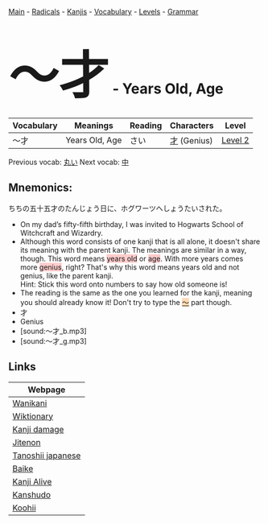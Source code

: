 <style> bigfont {font-size: 100px}</style>
[Main](../README.md) -
[Radicals](../radicals.md) -
[Kanjis](../kanjis.md) -
[Vocabulary](../vocabulary.md) -
[Levels](../levels.md) -
[Grammar](../grammar.md)
# <bigfont> 〜才</bigfont> - Years Old, Age 

| Vocabulary | Meanings | Reading | Characters | Level |
| --- | --- | --- | --- | --- |
| 〜才 | Years Old, Age | さい |  [才](../kanjis/才.md) (Genius) | [Level 2](../levels/wk_level2.md) |

Previous vocab: [丸い](丸い.md) Next vocab: [中](中.md) 

## Mnemonics:
ちちの五十五才のたんじょう日に、ホグワーツへしょうたいされた。
* On my dad’s fifty-fifth birthday, I was invited to Hogwarts School of Witchcraft and Wizardry.
* Although this word consists of one kanji that is all alone, it doesn't share its meaning with the parent kanji. The meanings are similar in a way, though. This word means <span style="background-color:#ffcccb"> years old</span> or <span style="background-color:#ffcccb"> age</span>. With more years comes more <span style="background-color:#ffcccb"> genius</span>, right? That's why this word means years old and not genius, like the parent kanji. <br />Hint: Stick this word onto numbers to say how old someone is!
* The reading is the same as the one you learned for the kanji, meaning you should already know it! Don't try to type the <span style="background-color:#fed8b1"> [〜](https://jisho.org/search/〜)</span> part though.
* 才
* Genius
* [sound:〜才_b.mp3]
* [sound:〜才_g.mp3]


## Links 

| Webpage |
| --- |
| [Wanikani          ](https://www.wanikani.com/kanji/〜才) |
| [Wiktionary        ](https://en.wiktionary.org/wiki/〜才) |
| [Kanji damage      ](http://www.kanjidamage.com/kanji/search?utf8=✓&q=〜才) |
| [Jitenon           ](https://jitenon.com/kanji/〜才) |
| [Tanoshii japanese ](https://www.tanoshiijapanese.com/dictionary/kanji.cfm?k=〜才) |
| [Baike             ](https://baike.baidu.com/item/〜才) |
| [Kanji Alive       ](https://app.kanjialive.com/〜才) |
| [Kanshudo          ](https://www.kanshudo.com/searchmn?q=〜才) |
| [Koohii            ](https://kanji.koohii.com/study/kanji/〜才) |
